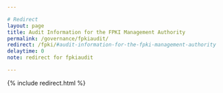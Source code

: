 ```yaml
---

# Redirect
layout: page
title: Audit Information for the FPKI Management Authority
permalink: /governance/fpkiaudit/
redirect: /fpki/#audit-information-for-the-fpki-management-authority  
delaytime: 0
note: redirect for fpkiaudit

---
```


{% include redirect.html %}
